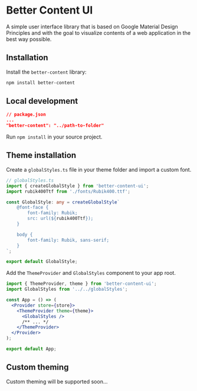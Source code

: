 # Better Content UI

A simple user interface library that is based on Google Material Design Principles and with the goal to visualize contents of a web application in the best way possible.

## Installation

Install the `better-content` library:

```bash
npm install better-content
```

## Local development

```json
// package.json
...
"better-content": "../path-to-folder"

```

Run `npm install` in your source project.

## Theme installation

Create a `globalStyles.ts` file in your theme folder and import a custom font.

```typescript
// globalStyles.ts
import { createGlobalStyle } from 'better-content-ui';
import rubik400Ttf from './fonts/Rubik400.ttf';

const GlobalStyle: any = createGlobalStyle`
    @font-face {
        font-family: Rubik;
        src: url(${rubik400Ttf});
    }

    body {
        font-family: Rubik, sans-serif;
    }
`;

export default GlobalStyle;
```

Add the `ThemeProvider` and `GlobalStyles` component to your app root.

```jsx
import { ThemeProvider, theme } from 'better-content-ui';
import GlobalStyles from '../../globalStyles';

const App = () => (
  <Provider store={store}>
    <ThemeProvider theme={theme}>
      <GlobalStyles />
      /** ... */
    </ThemeProvider>
  </Provider>
);

export default App;
```

## Custom theming

Custom theming will be supported soon...
